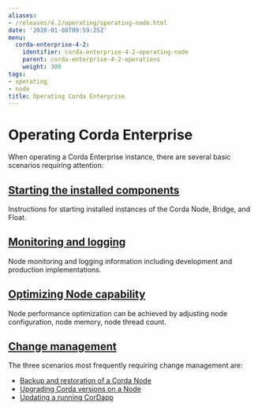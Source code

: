 ```yaml
---
aliases:
- /releases/4.2/operating/operating-node.html
date: '2020-01-08T09:59:25Z'
menu:
  corda-enterprise-4-2:
    identifier: corda-enterprise-4-2-operating-node
    parent: corda-enterprise-4-2-operations
    weight: 300
tags:
- operating
- node
title: Operating Corda Enterprise
---
```



# Operating Corda Enterprise

When operating a Corda Enterprise instance, there are several basic scenarios requiring attention:


## [Starting the installed components](starting-components.html)

Instructions for starting installed instances of the Corda Node, Bridge, and Float.


## [Monitoring and logging](monitoring-logging.html)

Node monitoring and logging information including development and production implementations.


## [Optimizing Node capability](optimizing.html)

Node performance optimization can be achieved by adjusting node configuration, node memory, node thread count.


## [Change management](cm-backup.html)

The three scenarios most frequently requiring change management are:


* [Backup and restoration of a Corda Node](cm-backup.html)
* [Upgrading Corda versions on a Node](cm-upgrading-node.html)
* [Updating a running CorDapp](cm-updating-cordapp.html)



